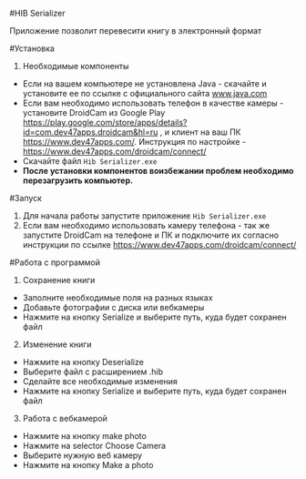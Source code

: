 #HIB Serializer

Приложение позволит перевесити книгу в электронный формат

#Установка
1) Необходимые компоненты
- Если на вашем компьютере не установлена Java - скачайте и установите ее по ссылке с официального сайта www.java.com
- Если вам необходимо использовать телефон в качестве камеры - установите DroidCam из Google Play https://play.google.com/store/apps/details?id=com.dev47apps.droidcam&hl=ru
, и клиент на ваш ПК https://www.dev47apps.com/.
Инструкция по настройке - https://www.dev47apps.com/droidcam/connect/
- Скачайте файл `Hib Serializer.exe`
- **После установки компонентов воизбежании проблем необходимо перезагрузить компьютер.**

#Запуск
1) Для начала работы запустите приложение `Hib Serializer.exe`
2) Если вам необходимо использовать камеру телефона - так же запустите DroidCam на телефоне и ПК
и подключите их согласно инструкции по ссылке https://www.dev47apps.com/droidcam/connect/

#Работа с программой
1) Сохранение книги
- Заполните необходимые поля на разных языках
- Добавьте фотографии с диска или вебкамеры
- Нажмите на кнопку Serialize и выберите путь, куда будет сохранен файл

2) Изменение книги
- Нажмите на кнопку Deserialize
- Выберите файл с расширением .hib
- Сделайте все необходимые изменения
- Нажмите на кнопку Serialize и выберите путь, куда будет сохранен файл

3) Работа с вебкамерой
- Нажмите на кнопку make photo
- Нажмите на selector Choose Camera
- Выберите нужную веб камеру
- Нажмите на кнопку Make a photo
